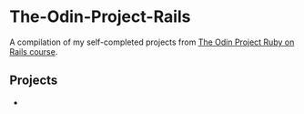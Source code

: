 # The-Odin-Project-Rails
A compilation of my self-completed projects from [The Odin Project Ruby on Rails course](https://www.theodinproject.com/paths/full-stack-ruby-on-rails/courses/ruby-on-rails).

## Projects
- 
